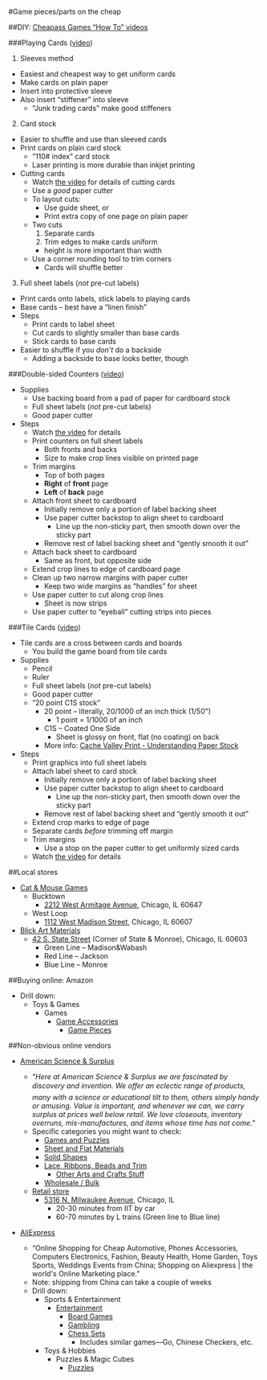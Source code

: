 #Game pieces/parts on the cheap

##DIY: [Cheapass Games “How To” videos](http://www.cheapass.com/howto)

###Playing Cards ([video](https://www.youtube.com/watch?v=l0t6PBypahI))

1. Sleeves method
  * Easiest and cheapest way to get uniform cards
  * Make cards on plain paper
  * Insert into protective sleeve
  * Also insert “stiffener” into sleeve
    * “Junk trading cards” make good stiffeners
2. Card stock
  * Easier to shuffle and use than sleeved cards
  * Print cards on plain card stock
    * “110# index” card stock
    * Laser printing is more durable than inkjet printing
  * Cutting cards
    * Watch [the video](https://www.youtube.com/watch?v=l0t6PBypahI) for details of cutting cards
    * Use a *good* paper cutter
    * To layout cuts:
      * Use guide sheet, or
      * Print extra copy of one page on plain paper
    * Two cuts
      1. Separate cards
      2. Trim edges to make cards uniform
        * height is more important than width
    * Use a corner rounding tool to trim corners
      * Cards will shuffle better
3. Full sheet labels (*not* pre-cut labels)
  * Print cards onto labels, stick labels to playing cards
  * Base cards &ndash; best have a “linen finish”
  * Steps
    * Print cards to label sheet
    * Cut cards to slightly smaller than base cards
    * Stick cards to base cards
  * Easier to shuffle if you *don't* do a backside
    * Adding a backside to base looks better, though

###Double-sided Counters ([video](https://www.youtube.com/watch?v=61UogkPiO8I&feature=youtu.be))

* Supplies
  * Use backing board from a pad of paper for cardboard stock
  * Full sheet labels (*not* pre-cut labels)
  * Good paper cutter
* Steps
  * Watch [the video](https://www.youtube.com/watch?v=l0t6PBypahI) for details
  * Print counters on full sheet labels
    * Both fronts and backs
    * Size to make crop lines visible on printed page
  * Trim margins
    * Top of both pages
    * **Right** of **front** page
    * **Left** of **back** page
  * Attach front sheet to cardboard
    * Initially remove only a portion of label backing sheet
    * Use paper cutter backstop to align sheet to cardboard
      * Line up the non-sticky part, then smooth down over the sticky part
    * Remove rest of label backing sheet and &ldquo;gently smooth it out&rdquo;
  * Attach back sheet to cardboard
    * Same as front, but opposite side
  * Extend crop lines to edge of cardboard page
  * Clean up two narrow margins with paper cutter
    * Keep two wide margins as &ldquo;handles&rdquo; for sheet
  * Use paper cutter to cut along crop lines
    * Sheet is now strips
  * Use paper cutter to &ldquo;eyeball&rdquo; cutting strips into pieces

###Tile Cards ([video](https://www.youtube.com/watch?v=pAE2KMlLLf8))

* Tile cards are a cross between cards and boards
  * You build the game board from tile cards
* Supplies
  * Pencil
  * Ruler
  * Full sheet labels (*not* pre-cut labels)
  * Good paper cutter
  * &ldquo;20 point C1S stock&rdquo;
    * 20 point &ndash; literally, 20/1000 of an inch thick (1/50")
      * 1 point = 1/1000 of an inch
    * C1S &ndash; Coated One Side
      * Sheet is glossy on front, flat (no coating) on back
    * More info: [Cache Valley Print - Understanding Paper Stock](http://cachevalleyprint.com/copyprint/tips-tricks/understanding-paper/)
* Steps
  * Print graphics into full sheet labels
  * Attach label sheet to card stock
    * Initially remove only a portion of label backing sheet
    * Use paper cutter backstop to align sheet to cardboard
      * Line up the non-sticky part, then smooth down over the sticky part
    * Remove rest of label backing sheet and &ldquo;gently smooth it out&rdquo;
  * Extend crop marks to edge of page
  * Separate cards *before* trimming off margin
  * Trim margins
    * Use a stop on the paper cutter to get uniformly sized cards
  * Watch [the video](https://www.youtube.com/watch?v=pAE2KMlLLf8) for details

##Local stores

* [Cat & Mouse Games](http://cat-n-mouse.com/ocart/)
  * Bucktown
    * [2212 West Armitage Avenue](https://www.google.com/maps/place/Cat+%26+Mouse+Games+-+Bucktown/@41.8962272,-87.6952863,13z/data=!4m6!1m3!3m2!1s0x880fd296715d87e1:0x7371a51b3892e77d!2sCat+%26+Mouse+Games+-+Bucktown!3m1!1s0x880fd296715d87e1:0x7371a51b3892e77d?hl=en), Chicago, IL 60647
  * West Loop
    * [1112 West Madison Street](https://www.google.com/maps/place/Cat+%26+Mouse+Games+-+West+Loop/@41.881882,-87.654961,17z/data=!3m1!4b1!4m2!3m1!1s0x880e2cd93cbdb053:0xc337220eb7928016?hl=en), Chicago, IL 60607
* [Blick Art Materials](http://www.dickblick.com/stores/illinois/chicagoloop/)
  * [42 S. State Street](https://www.google.com/maps/place/Blick+Art+Materials/@41.880943,-87.627928,17z/data=!3m1!4b1!4m2!3m1!1s0x880e2ca4b98936f1:0xf1ad77b4ee503850?hl=en) (Corner of State & Monroe), Chicago, IL 60603
    * Green Line &ndash; Madison&Wabash
    * Red Line &ndash; Jackson
    * Blue Line &ndash; Monroe

##Buying online: Amazon

* Drill down:
  * Toys & Games
    * Games
      * [Game Accessories](http://www.amazon.com/s/ref=nb_sb_noss?url=node%3D166221011)
        * [Game Pieces](http://www.amazon.com/s/ref=nb_sb_noss?url=node%3D1265811011)

##Non-obvious online vendors

* [American Science & Surplus](http://www.sciplus.com/)
  * &ldquo;*Here at American Science & Surplus we are fascinated by discovery and invention.&#133;  We offer an eclectic range of products, many with a science or educational tilt to them, others simply handy or amusing. Value is important, and whenever we can, we carry surplus at prices well below retail. We love closeouts, inventory overruns, mis-manufactures, and items whose time has not come.*&rdquo;
  * Specific categories you might want to check:
    * [Games and Puzzles](http://www.sciplus.com/s/c_1/sf_6)
    * [Sheet and Flat Materials](http://www.sciplus.com/s/c_13/sf_130)
    * [Solid Shapes](http://www.sciplus.com/s/c_13/sf_131)
    * [Lace, Ribbons, Beads and Trim](http://www.sciplus.com/s/c_2/sf_24)
      * [Other Arts and Crafts Stuff](http://www.sciplus.com/s/c_2/sf_26)
    * [Wholesale / Bulk](http://www.sciplus.com/s/c_22/sf_214)
  * [Retail store](http://www.sciplus.com/OurStores)
    * [5316 N. Milwaukee Avenue](https://www.google.com/maps?ll=41.981982,-87.7695&z=14&t=m&hl=en&gl=US&mapclient=embed&cid=5536089957828168363), Chicago, IL
      * 20-30 minutes from IIT by car
      * 60-70 minutes by L trains (Green line to Blue line)

* [AliExpress](http://www.aliexpress.com/)
  * &ldquo;Online Shopping for Cheap Automotive, Phones Accessories, Computers Electronics, Fashion, Beauty Health, Home Garden, Toys Sports, Weddings Events from China; Shopping on Aliexpress | the world's Online Marketing place.&rdquo;
  * Note: shipping from China can take a couple of weeks
  * Drill down:
    * Sports & Entertainment
      * [Entertainment](http://www.aliexpress.com/category/200005101/entertainment.html)
        * [Board Games](http://www.aliexpress.com/category/100006786/board-games.html?site=glo&shipCountry=us)
        * [Gambling](http://www.aliexpress.com/category/100005300/gambling.html?site=glo&shipCountry=us)
        * [Chess Sets](http://www.aliexpress.com/category/1809/chess-sets.html?site=glo&shipCountry=us&isrefine=y)
          * Includes similar games&mdash;Go, Chinese Checkers, etc.
    * Toys & Hobbies
      * Puzzles & Magic Cubes
        * [Puzzles](http://www.aliexpress.com/category/2629/puzzles.html?site=glo&shipCountry=us)







